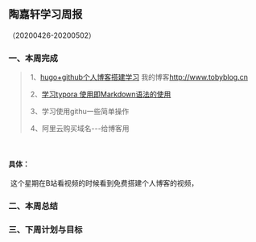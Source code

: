 ## 陶嘉轩学习周报

（20200426-20200502）

### 一、本周完成

> ​		1、[hugo+github个人博客搭建学习](http://tjx158589.github.io/post/hugogithua-bo-ke-da-jian-md/)      我的博客<http://www.tobyblog.cn>
>
> ​	    2、[学习typora 使用即Markdown语法的使用](http://tjx158589.github.io/post/DxtlyjtyA/)
>
> ​		3、学习使用githu一些简单操作
>
> ​		4、阿里云购买域名---给博客用

​	

#### 具体：

​		这个星期在B站看视频的时候看到免费搭建个人博客的视频，

### 二、本周总结



### 三、下周计划与目标
